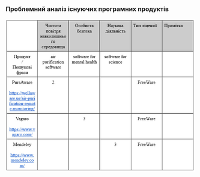### Проблемний аналіз існуючих програмних продуктів
![SoftwaresTable](https://github.com/oleksandrblazhko/ai-212-ivanov/blob/ai-212-ivanov-Laboratory_Work_1/1-SoftwareRequirements/1.2-BusinessRequirementsForSoftware/1.2.2-ProblemAnalysisOfExistingSoftwares/SoftwareTable.jpg?raw=true)
